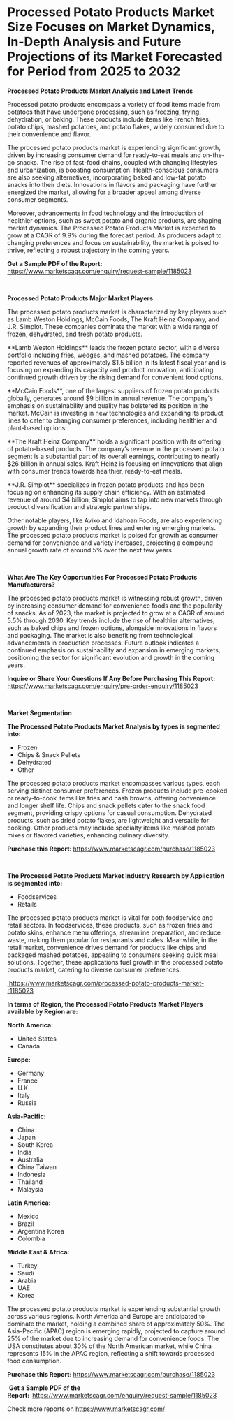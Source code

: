 <p><h1>Processed Potato Products Market Size Focuses on Market Dynamics, In-Depth Analysis and Future Projections of its Market Forecasted for Period from 2025 to 2032</h1></p><p><strong>Processed Potato Products Market Analysis and Latest Trends</strong></p>
<p><p>Processed potato products encompass a variety of food items made from potatoes that have undergone processing, such as freezing, frying, dehydration, or baking. These products include items like French fries, potato chips, mashed potatoes, and potato flakes, widely consumed due to their convenience and flavor.</p><p>The processed potato products market is experiencing significant growth, driven by increasing consumer demand for ready-to-eat meals and on-the-go snacks. The rise of fast-food chains, coupled with changing lifestyles and urbanization, is boosting consumption. Health-conscious consumers are also seeking alternatives, incorporating baked and low-fat potato snacks into their diets. Innovations in flavors and packaging have further energized the market, allowing for a broader appeal among diverse consumer segments.</p><p>Moreover, advancements in food technology and the introduction of healthier options, such as sweet potato and organic products, are shaping market dynamics. The Processed Potato Products Market is expected to grow at a CAGR of 9.9% during the forecast period. As producers adapt to changing preferences and focus on sustainability, the market is poised to thrive, reflecting a robust trajectory in the coming years.</p></p>
<p><strong>Get a Sample PDF of the Report:&nbsp;</strong> <a href="https://www.marketscagr.com/enquiry/request-sample/1185023?utm_campaign=1126&utm_medium=2&utm_source=Github&utm_content=ia&utm_term=28032025&utm_id=processed-potato-products">https://www.marketscagr.com/enquiry/request-sample/1185023</a></p>
<p>&nbsp;</p>
<p><strong>Processed Potato Products Major Market Players</strong></p>
<p><p>The processed potato products market is characterized by key players such as Lamb Weston Holdings, McCain Foods, The Kraft Heinz Company, and J.R. Simplot. These companies dominate the market with a wide range of frozen, dehydrated, and fresh potato products.</p><p>**Lamb Weston Holdings** leads the frozen potato sector, with a diverse portfolio including fries, wedges, and mashed potatoes. The company reported revenues of approximately $1.5 billion in its latest fiscal year and is focusing on expanding its capacity and product innovation, anticipating continued growth driven by the rising demand for convenient food options.</p><p>**McCain Foods**, one of the largest suppliers of frozen potato products globally, generates around $9 billion in annual revenue. The company's emphasis on sustainability and quality has bolstered its position in the market. McCain is investing in new technologies and expanding its product lines to cater to changing consumer preferences, including healthier and plant-based options.</p><p>**The Kraft Heinz Company** holds a significant position with its offering of potato-based products. The company’s revenue in the processed potato segment is a substantial part of its overall earnings, contributing to nearly $26 billion in annual sales. Kraft Heinz is focusing on innovations that align with consumer trends towards healthier, ready-to-eat meals.</p><p>**J.R. Simplot** specializes in frozen potato products and has been focusing on enhancing its supply chain efficiency. With an estimated revenue of around $4 billion, Simplot aims to tap into new markets through product diversification and strategic partnerships.</p><p>Other notable players, like Aviko and Idahoan Foods, are also experiencing growth by expanding their product lines and entering emerging markets. The processed potato products market is poised for growth as consumer demand for convenience and variety increases, projecting a compound annual growth rate of around 5% over the next few years.</p></p>
<p>&nbsp;</p>
<p><strong>What Are The Key Opportunities For Processed Potato Products Manufacturers?</strong></p>
<p><p>The processed potato products market is witnessing robust growth, driven by increasing consumer demand for convenience foods and the popularity of snacks. As of 2023, the market is projected to grow at a CAGR of around 5.5% through 2030. Key trends include the rise of healthier alternatives, such as baked chips and frozen options, alongside innovations in flavors and packaging. The market is also benefiting from technological advancements in production processes. Future outlook indicates a continued emphasis on sustainability and expansion in emerging markets, positioning the sector for significant evolution and growth in the coming years.</p></p>
<p><strong>Inquire or Share Your Questions If Any Before Purchasing This Report:</strong> <a href="https://www.marketscagr.com/enquiry/pre-order-enquiry/1185023?utm_campaign=1126&utm_medium=2&utm_source=Github&utm_content=ia&utm_term=28032025&utm_id=processed-potato-products">https://www.marketscagr.com/enquiry/pre-order-enquiry/1185023</a></p>
<p>&nbsp;</p>
<p><strong>Market Segmentation</strong></p>
<p><strong>The Processed Potato Products Market Analysis by types is segmented into:</strong></p>
<p><ul><li>Frozen</li><li>Chips & Snack Pellets</li><li>Dehydrated</li><li>Other</li></ul></p>
<p><p>The processed potato products market encompasses various types, each serving distinct consumer preferences. Frozen products include pre-cooked or ready-to-cook items like fries and hash browns, offering convenience and longer shelf life. Chips and snack pellets cater to the snack food segment, providing crispy options for casual consumption. Dehydrated products, such as dried potato flakes, are lightweight and versatile for cooking. Other products may include specialty items like mashed potato mixes or flavored varieties, enhancing culinary diversity.</p></p>
<p><strong>Purchase this Report:&nbsp;</strong><a href="https://www.marketscagr.com/purchase/1185023?utm_campaign=1126&utm_medium=2&utm_source=Github&utm_content=ia&utm_term=28032025&utm_id=processed-potato-products">https://www.marketscagr.com/purchase/1185023</a></p>
<p>&nbsp;</p>
<p><strong>The Processed Potato Products Market Industry Research by Application is segmented into:</strong></p>
<p><ul><li>Foodservices</li><li>Retails</li></ul></p>
<p><p>The processed potato products market is vital for both foodservice and retail sectors. In foodservices, these products, such as frozen fries and potato skins, enhance menu offerings, streamline preparation, and reduce waste, making them popular for restaurants and cafes. Meanwhile, in the retail market, convenience drives demand for products like chips and packaged mashed potatoes, appealing to consumers seeking quick meal solutions. Together, these applications fuel growth in the processed potato products market, catering to diverse consumer preferences.</p></p>
<p><a href="https://www.marketscagr.com/processed-potato-products-market-r1185023?utm_campaign=1126&utm_medium=2&utm_source=Github&utm_content=ia&utm_term=28032025&utm_id=processed-potato-products">&nbsp;https://www.marketscagr.com/processed-potato-products-market-r1185023</a></p>
<p><strong>In terms of Region, the Processed Potato Products Market Players available by Region are:</strong></p>
<p>
    <p> <strong> North America: </strong>
        <ul>
            <li>United States</li>
            <li>Canada</li>
        </ul>
        </p> 
    <p> <strong> Europe: </strong>
        <ul>
            <li>Germany</li>
            <li>France</li>
            <li>U.K.</li>
            <li>Italy</li>
            <li>Russia</li>
        </ul>
        </p> 
    <p> <strong> Asia-Pacific: </strong>
        <ul>
            <li>China</li>
            <li>Japan</li>
            <li>South Korea</li>
            <li>India</li>
            <li>Australia</li>
            <li>China Taiwan</li>
            <li>Indonesia</li>
            <li>Thailand</li>
            <li>Malaysia</li>
        </ul>
        </p> 
    <p> <strong> Latin America: </strong>
        <ul>
            <li>Mexico</li>
            <li>Brazil</li>
            <li>Argentina Korea</li>
            <li>Colombia</li>
        </ul>
        </p> 
    <p> <strong> Middle East & Africa: </strong>
        <ul>
            <li>Turkey</li>
            <li>Saudi</li>
            <li>Arabia</li>
            <li>UAE</li>
            <li>Korea</li>
        </ul>
    </p>
    </p>
<p><p>The processed potato products market is experiencing substantial growth across various regions. North America and Europe are anticipated to dominate the market, holding a combined share of approximately 50%. The Asia-Pacific (APAC) region is emerging rapidly, projected to capture around 25% of the market due to increasing demand for convenience foods. The USA constitutes about 30% of the North American market, while China represents 15% in the APAC region, reflecting a shift towards processed food consumption.</p></p>
<p><strong>Purchase this Report: </strong><a href="https://www.marketscagr.com/purchase/1185023?utm_campaign=1126&utm_medium=2&utm_source=Github&utm_content=ia&utm_term=28032025&utm_id=processed-potato-products">https://www.marketscagr.com/purchase/1185023</a></p>
<p>&nbsp;<strong>Get a Sample PDF of the Report:&nbsp;&nbsp;</strong><a href="https://www.marketscagr.com/enquiry/request-sample/1185023?utm_campaign=1126&utm_medium=2&utm_source=Github&utm_content=ia&utm_term=28032025&utm_id=processed-potato-products">https://www.marketscagr.com/enquiry/request-sample/1185023</a></p>
<p><strong></strong></p>
<p>Check more reports on <a href="https://www.marketscagr.com/?utm_campaign=1126&utm_medium=2&utm_source=Github&utm_content=ia&utm_term=28032025&utm_id=processed-potato-products">https://www.marketscagr.com/</a></p>